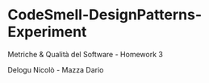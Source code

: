 # CodeSmell-DesignPatterns-Experiment
Metriche & Qualità del Software - Homework 3

Delogu Nicolò -
Mazza Dario
